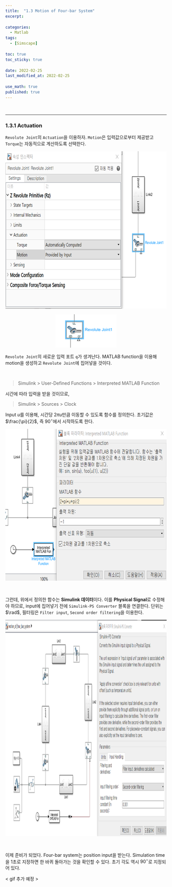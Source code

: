 ```yaml
---
title:  "1.3 Motion of Four-bar System"
excerpt: 

categories:
  - Matlab
tags:
  - [Simscape]

toc: true
toc_sticky: true
 
date: 2022-02-25
last_modified_at: 2022-02-25

use_math: true
published: true
---
```


<br>

***
### 1.3.1 Actuation

`Revolute Joint`의 `Actuation`을 이용하자. `Motion`은 입력값으로부터 제공받고 `Torque`는 자동적으로 계산하도록 선택한다.

<p align="center"><img src="/assets/image/simscape/four_765x491.png" width="765px" height="491px" title="" alt=""><br/></p>

<p align="center"><img src="/assets/image/simscape/four2_192x104.png" width="192px" height="104px" title="" alt=""><br/></p>

`Revolute Joint`의 새로운 입력 포트 `q`가 생겨난다.
MATLAB function을 이용해 motion을 생성하고 `Revolute Joint`에 집어넣을 것이다.

<br>

> Simulink > User-Defined Functions > Interpreted MATLAB Function

시간에 따라 입력을 받을 것이므로,

> Simulink > Sources > Clock

Input $u$를 이용해, 시간당 $2 \pi u$만큼 이동할 수 있도록 함수를 정의한다. 초기값은 $\frac{\pi}{2}$, 즉 $90^{\circ}$에서 시작하도록 한다.

<p align="center"><img src="/assets/image/simscape/four3_764x473.png" width="764px" height="473px" title="" alt=""><br/></p>

<br>

그런데, 위에서 정의한 함수는 **Simulink 데이터**이다. 이를 **Physical Signal**로 수정해야 하므로, input에 집어넣기 전에 `Simulink-PS Converter` 블록을 연결한다. 단위는 $\rad$, 필터링은 `Filter input`, `Second order filtering`을 이용한다.

<p align="center"><img src="/assets/image/simscape/four4_1365x674.png" width="1365px" height="674px" title="" alt=""><br/></p>

<br>

이제 준비가 되었다. Four-bar system는 position input을 받는다. Simulation time을 1초로 지정하면 한 바퀴 돌아가는 것을 확인할 수 있다. 초기 각도 역시 $90^{\circ}$로 지정되어 있다.

< gif 추가 예정 >